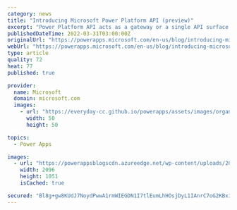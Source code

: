 ```yaml
---
category: news
title: "Introducing Microsoft Power Platform API (preview)"
excerpt: "Power Platform API acts as a gateway or a single API surface that harmonizes the internal APIs from feature areas of the platform.  This results in a single endpoint (ex. api.powerplatform.com) for customers to use along with a unified set of Permissions and claims that can be requested from Azure Active"
publishedDateTime: 2022-03-31T03:00:00Z
originalUrl: "https://powerapps.microsoft.com/en-us/blog/introducing-microsoft-power-platform-api-preview/"
webUrl: "https://powerapps.microsoft.com/en-us/blog/introducing-microsoft-power-platform-api-preview/"
type: article
quality: 72
heat: 77
published: true

provider:
  name: Microsoft
  domain: microsoft.com
  images:
    - url: "https://everyday-cc.github.io/powerapps/assets/images/organizations/microsoft.com-50x50.jpg"
      width: 50
      height: 50

topics:
  - Power Apps

images:
  - url: "https://powerappsblogscdn.azureedge.net/wp-content/uploads/2022/03/ppapi-blog-1.png"
    width: 2096
    height: 1051
    isCached: true

secured: "Bl8g+gw8KUdJ7NoydPwwA1rmWIEGDN1I7tlEumLhHOsjDyL1IAnrC7oG2KBxi4+I/AjazBPUzsuLYeCpxJgjU+9sA7wYos7Mq0LeUGAH/pAONGYn2bDNwwTtzNQ+wqhysntvU4EqFRJC9XlL6axC68Si8Vz7f86iZ7+epCexrzbLU4d5I1iSdUGfFk0pzhk6laJmNBMJF2xb/J+SHWumSjFNKfUtEuKuG5ty9E04VXy6yDw3PHSlbtv1C5dmo6I0whPz10s4tQBr//oTEyyheHB6aqMcOeb5PqazV58PKVcsrQEHKWGH+0WC0sT6q+dY3buT4k2A3nU8gFf38TPMGb94i+9L7XWR732ZA9yvX2s=;+vjfBqhPpL3RmjS41RP5rA=="
---
```


